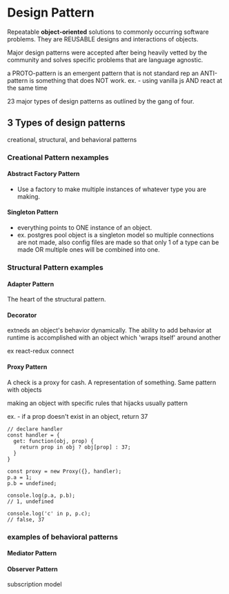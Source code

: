 # Design Pattern

Repeatable <strong>object-oriented</strong> solutions to commonly occurring software problems.
They are REUSABLE designs and interactions of objects.

Major design patterns were accepted after being heavily vetted by the community and solves specific problems that are language agnostic.

a PROTO-pattern is an emergent pattern that is not standard rep
an ANTI-pattern is something that does NOT work. ex. - using vanilla js AND react at the same time

23 major types of design patterns as outlined by the gang of four.

## 3 Types of design patterns

creational, structural, and behavioral patterns

### Creational Pattern nexamples

#### Abstract Factory Pattern

- Use a factory to make multiple instances of whatever type you are making.

#### Singleton Pattern

- everything points to ONE instance of an object.
- ex. postgres pool object is a singleton model so multiple connections are not made, also config files are made so that only 1 of a type can be made OR multiple ones will be combined into one.

### Structural Pattern examples

#### Adapter Pattern

The heart of the structural pattern.

#### Decorator

extneds an object's behavior dynamically. The ability to add behavior at runtime is accomplished with an object which 'wraps itself' around another

ex react-redux connect

#### Proxy Pattern

A check is a proxy for cash. A representation of something.
Same pattern with objects

making an object with specific rules that hijacks usually pattern

ex. - if a prop doesn't exist in an object, return 37

```
// declare handler
const handler = {
  get: function(obj, prop) {
    return prop in obj ? obj[prop] : 37;
  }
}

const proxy = new Proxy({}, handler);
p.a = 1;
p.b = undefined;

console.log(p.a, p.b);
// 1, undefined

console.log('c' in p, p.c);
// false, 37
```

### examples of behavioral patterns

#### Mediator Pattern

#### Observer Pattern

subscription model
